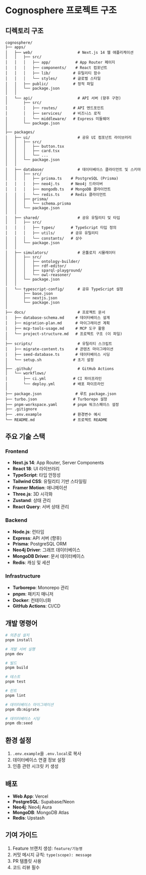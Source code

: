 # Cognosphere 프로젝트 구조

## 디렉토리 구조

```
cognosphere/
├── apps/
│   ├── web/                    # Next.js 14 웹 애플리케이션
│   │   ├── src/
│   │   │   ├── app/           # App Router 페이지
│   │   │   ├── components/    # React 컴포넌트
│   │   │   ├── lib/          # 유틸리티 함수
│   │   │   └── styles/       # 글로벌 스타일
│   │   ├── public/           # 정적 파일
│   │   └── package.json
│   │
│   └── api/                    # API 서버 (향후 구현)
│       ├── src/
│       │   ├── routes/       # API 엔드포인트
│       │   ├── services/     # 비즈니스 로직
│       │   └── middleware/   # Express 미들웨어
│       └── package.json
│
├── packages/
│   ├── ui/                     # 공유 UI 컴포넌트 라이브러리
│   │   ├── src/
│   │   │   ├── button.tsx
│   │   │   ├── card.tsx
│   │   │   └── ...
│   │   └── package.json
│   │
│   ├── database/               # 데이터베이스 클라이언트 및 스키마
│   │   ├── src/
│   │   │   ├── prisma.ts    # PostgreSQL (Prisma)
│   │   │   ├── neo4j.ts     # Neo4j 드라이버
│   │   │   ├── mongodb.ts   # MongoDB 클라이언트
│   │   │   └── redis.ts     # Redis 클라이언트
│   │   ├── prisma/
│   │   │   └── schema.prisma
│   │   └── package.json
│   │
│   ├── shared/                 # 공유 유틸리티 및 타입
│   │   ├── src/
│   │   │   ├── types/       # TypeScript 타입 정의
│   │   │   ├── utils/       # 공유 유틸리티
│   │   │   └── constants/   # 상수
│   │   └── package.json
│   │
│   ├── simulators/             # 온톨로지 시뮬레이터
│   │   ├── src/
│   │   │   ├── ontology-builder/
│   │   │   ├── rdf-editor/
│   │   │   ├── sparql-playground/
│   │   │   └── owl-reasoner/
│   │   └── package.json
│   │
│   └── typescript-config/      # 공유 TypeScript 설정
│       ├── base.json
│       ├── nextjs.json
│       └── package.json
│
├── docs/                       # 프로젝트 문서
│   ├── database-schema.md     # 데이터베이스 설계
│   ├── migration-plan.md      # 마이그레이션 계획
│   ├── mcp-tools-usage.md     # MCP 도구 활용
│   └── project-structure.md   # 프로젝트 구조 (이 파일)
│
├── scripts/                    # 유틸리티 스크립트
│   ├── migrate-content.ts     # 콘텐츠 마이그레이션
│   ├── seed-database.ts       # 데이터베이스 시딩
│   └── setup.sh              # 초기 설정
│
├── .github/                    # GitHub Actions
│   └── workflows/
│       ├── ci.yml            # CI 파이프라인
│       └── deploy.yml        # 배포 파이프라인
│
├── package.json               # 루트 package.json
├── turbo.json                # Turborepo 설정
├── pnpm-workspace.yaml       # pnpm 워크스페이스 설정
├── .gitignore
├── .env.example              # 환경변수 예시
└── README.md                 # 프로젝트 README
```

## 주요 기술 스택

### Frontend
- **Next.js 14**: App Router, Server Components
- **React 18**: UI 라이브러리
- **TypeScript**: 타입 안정성
- **Tailwind CSS**: 유틸리티 기반 스타일링
- **Framer Motion**: 애니메이션
- **Three.js**: 3D 시각화
- **Zustand**: 상태 관리
- **React Query**: 서버 상태 관리

### Backend
- **Node.js**: 런타임
- **Express**: API 서버 (향후)
- **Prisma**: PostgreSQL ORM
- **Neo4j Driver**: 그래프 데이터베이스
- **MongoDB Driver**: 문서 데이터베이스
- **Redis**: 캐싱 및 세션

### Infrastructure
- **Turborepo**: Monorepo 관리
- **pnpm**: 패키지 매니저
- **Docker**: 컨테이너화
- **GitHub Actions**: CI/CD

## 개발 명령어

```bash
# 의존성 설치
pnpm install

# 개발 서버 실행
pnpm dev

# 빌드
pnpm build

# 테스트
pnpm test

# 린트
pnpm lint

# 데이터베이스 마이그레이션
pnpm db:migrate

# 데이터베이스 시딩
pnpm db:seed
```

## 환경 설정

1. `.env.example`을 `.env.local`로 복사
2. 데이터베이스 연결 정보 설정
3. 인증 관련 시크릿 키 생성

## 배포

- **Web App**: Vercel
- **PostgreSQL**: Supabase/Neon
- **Neo4j**: Neo4j Aura
- **MongoDB**: MongoDB Atlas
- **Redis**: Upstash

## 기여 가이드

1. Feature 브랜치 생성: `feature/기능명`
2. 커밋 메시지 규칙: `type(scope): message`
3. PR 템플릿 사용
4. 코드 리뷰 필수
